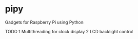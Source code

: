 pipy
====

Gadgets for Raspberry Pi using Python

TODO
1 Multithreading for clock display
2 LCD backlight control